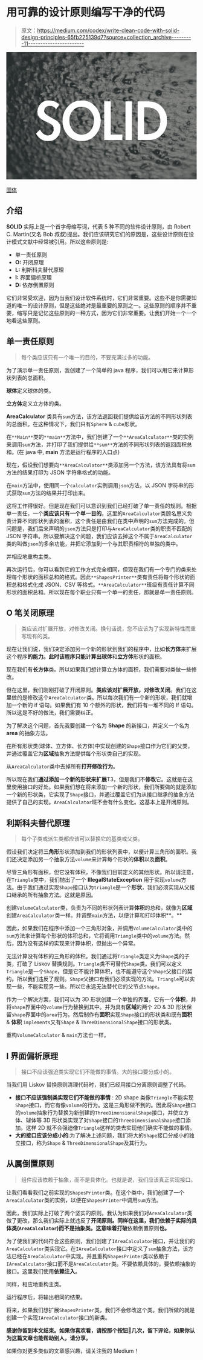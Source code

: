 # 用可靠的设计原则编写干净的代码

> 原文：<https://medium.com/codex/write-clean-code-with-solid-design-principles-65fb225139d7?source=collection_archive---------11----------------------->

![](img/73f41c87bbb518633c1fb3b726fd7793.png)

[固体](http://andrew-thornton.blogspot.com/2011/06/weekly-word-solid.html)

## 介绍

**SOLID** 实际上是一个首字母缩写词，代表 5 种不同的软件设计原则，由 Robert C. Martin(又名 Bob 叔叔)提出。我们应该研究它们的原因是，这些设计原则在设计模式文献中经常被引用。所以这些原则是:

*   单一责任原则
*   **O:** 开闭原理
*   **L:** 利斯科夫替代原理
*   **I:** 界面偏析原理
*   **D:** 依存倒置原则

它们非常受欢迎，因为当我们设计软件系统时，它们非常重要。这些不是你需要知道的唯一的设计原则，但是这些绝对是最重要的原则之一。这些原则的顺序并不重要，缩写只是记忆这些原则的一种方式，因为它们非常重要。让我们开始一个一个地看这些原则。

## 单一责任原则

> 每个类应该只有一个唯一的目的，不要充满过多的功能。

为了演示单一责任原则，我创建了一个简单的 java 程序，我们可以用它来计算形状列表的总面积。

**球体**定义球体的类。

**立方体**定义立方体的类。

**AreaCalculator** 类具有`sum`方法，该方法返回我们提供给该方法的不同形状列表的总面积。在这种情况下，我们只有`Sphere` & `cube`形状。

在`**Main**`类的`**main**`方法中，我们创建了一个`**AreaCalculator**`类的实例来调用`sum`方法，并打印了我们提供给`**sum**`方法的不同形状列表的返回面积总和。(在 java 中, **main** 方法是运行程序的入口点)

现在，假设我们想要向`**AreaCalculator**`类添加另一个方法，该方法具有将`sum`方法的结果打印为 JSON 字符串格式的功能。

在`main`方法中，使用同一个`calculator`实例调用`json`方法，以 JSON 字符串的形式获取`sum`方法的结果并打印出来。

这将工作得很好。但是现在我们可以意识到我们已经打破了单一责任的规则。根据单一责任，一个**类应该只有一个单一目的**。这里的`AreaCalculator`类顾名思义负责计算不同形状列表的面积，这个责任是由我们在类中声明的`sum`方法完成的。但问题是，我们后来声明的`json`方法只是打印与`AreaCalculator`类的职责不匹配的 JSON 字符串。所以要解决这个问题，我们应该去掉这个不属于`AreaCalculator`类的叫做`json`的多余功能，并把它添加到一个与其职责相符的单独的类中。

并相应地重构主类。

再次运行后，你可以看到它的工作方式完全相同，但现在我们有一个专门的类来处理每个形状的面积总和的格式。因此`**ShapesPrinter**`类有责任将每个形状的面积总和格式化成 JSON、CSV 等格式。`**AreaCalculator**`班级有责任计算不同形状的面积总和。所以现在每个职业只有一个单一的责任，那就是单一责任原则。

## **O** 笔关闭原理

> 类应该对扩展开放，对修改关闭。换句话说，您不应该为了实现新特性而重写现有的类。

现在让我们说，我们决定添加另一个新的形状到我们的程序中，比如**长方体**来扩展这个程序**的能力。**此时该程序只能计算出**球体**和**立方体**形状的面积。

现在我们有**长方体**类。所以如果我们想计算立方体的面积，我们需要对类做一些修改。

但在这里，我们刚刚打破了开闭原则。**类应该对扩展开放，对修改关闭**。我们在这里做的是修改这个`AreaCalculator`类。所以每次我们有一个新的形状，我们就增加一个新的 if 语句。如果我们有 10 个额外的形状，我们将有一堆不同的 If 语句。所以这是不好的做法，我们需要纠正。

为了解决这个问题，首先我要创建一个名为 **Shape** 的新接口，并定义一个名为 **area** 的抽象方法。

在所有形状类(球体、立方体、长方体)中实现创建的`Shape`接口作为它们的父类，并通过覆盖它为**区域**抽象方法提供每个形状类自己的实现。

从`AreaCalculator`类中去掉所有**打开修改行为**。

所以现在我们**通过添加一个新的形状来扩展**T3，但是我们不**修改**它。这就是在这里使用接口的好处。如果我们想在将来添加一个新的形状，我们所要做的就是添加一个新的形状类，它实现了`Shape`接口，并通过覆盖它们为从接口继承的抽象方法提供了自己的实现。`AreaCalculator`班不会有什么变化。这基本上是开闭原则。

## 利斯科夫替代原理

> 每个子类或派生类都应该可以替换它的基类或父类。

假设我们决定将**三角形**形状添加到我们的形状列表中，以便计算三角形的面积。我们还决定添加另一个抽象方法`volume`来计算每个形状的**体积**以及**面积**。

尽管三角形有面积，但它没有体积，不像我们目前定义的其他形状。所以请注意，在`Triangle`类中，我们抛出了一个 **IllegalStateException** 用于实现`volume`方法。由于我们通过实现`Shape`接口认为`triangle`是一个**形状**，我们必须实现从父接口继承的所有抽象方法。这就是原因。

创建`VolumeCalculator`类，负责为不同的形状列表计算**体积**的总和，就像为**区域**创建`AreaCalculator`类一样。并调整`main`方法，以便计算和打印体积**。**

因此，如果我们在程序中添加一个三角形对象，并调用`VolumeCalculator`类中的`sum`方法来计算每个形状的体积总和，它将调用`Triangle`类中的`volume`方法。然后，因为没有这样的实现来计算体积，但抛出一个异常。

无法计算没有体积的三角形的体积。我们通过将`Triangle`类定义为`Shape`类的子类，打破了 Liskov 替换规则。`Triangle`类不可替代`Shape`类。我们可以定义`Triangle`是一个`Shape`，但是它不能计算体积，也不能遵守这个`Shape`父接口的契约。所以我们违反了规则。`Shape`父接口有我们必须实现的方法。`Triangle`可以实现一些，不能实现另一些。所以它永远无法替代它的父节点`Shape`。

作为一个解决方案，我们可以为 3D 形状创建一个单独的界面，它有一个**体积**，并将`shape`界面中的`volume`行为替换到其中。并为具有**区域**的两个 2D & 3D 形状保留`shape`界面中的`area`行为。然后制作有**面积**实现`Shape`接口的形状类和既有**面积** & **体积** `implements`又有`Shape` & `ThreeDimensionalShape`接口的形状类。

重构`VolumeCalculator` & `main`方法也一样。

## **I** 界面偏析原理

> 接口不应该强迫类实现它们不能做的事情。大的接口要分成小的。

当我们用 Liskov 替换原则清理代码时，我们已经用接口分离原则调整了代码。

*   **接口不应该强制类实现它们不能做的事情** : 2D shape 类像`Triangle`不能实现`Shape`接口，而它有像`volume`的行为。这是三角形做不到的。因此将`Shape`接口的`volume`抽象行为替换为新创建的`ThreeDimensionalShape`接口，并使立方体、球体等 3D 形状类实现了对`Shape`接口的`ThreeDimensionalShape`接口添加。这样 2D 就不会强迫像`Triangle`这样的类去实现他们确实不能做的事情。
*   **大的接口应该分成小的**:为了解决上述问题，我们将大的`Shape`接口分成小的独立接口，称为`Shape` & `ThreeDimensionalShape`及其行为。

## 从属倒置原则

> 组件应该依赖于抽象，而不是具体化。也就是说，我们应该真正实现接口。

让我们看看我们之前实现的`ShapesPrinter`类。在这个类中，我们创建了一个`AreaCalculator`类的实例，以便在`ShapesPrinter`中调用`sum`方法。

因此，我们实际上打破了两个坚实的原则。我认为如果我们对`AreaCalculator`类做了更改，那么我们实际上就违反了**开闭原则。同样在这里，我们依赖于实际的具体类(`AreaCalculator`)而不是抽象类。这意味着打破**依赖倒置原则**也。**

为了使我们的代码符合这些原则，我们创建了`IAreaCalculator`接口，并让我们的`AreaCalculator`类实现它。在`IAreaCalculator`接口中定义了`sum`抽象方法，该方法已经在`AreaCalculator`中实现。并且重构`ShapesPrinter`类以依赖于`IAreaCalculator`接口而不是`AreaCalculator`类。不要依赖具体的，要依赖抽象的接口。这里我们使用**依赖注入**。

同样，相应地重构主类。

运行程序后，将输出相同的结果。

将来，如果我们想扩展`ShapesPrinter`类，我们不会修改这个类。我们所做的就是创建一个实现`IAreaCalculator`接口的新类。

**感谢你留到本文结束。如果你喜欢看，请按那个按钮👏几次，留下评论，如果你认为这篇文章也能帮助别人，请分享。**

如果你对更多类似的文章感兴趣，请关注我的 Medium！
